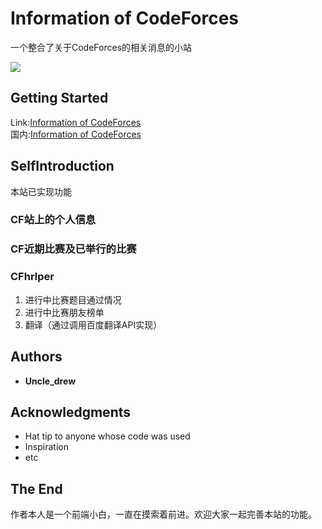 # Information of CodeForces

一个整合了关于CodeForces的相关消息的小站

![](https://drew233.github.io/INFO-CF/assets/css/images/macbookpro13_front.png)


## Getting Started

Link:[Information of CodeForces](https://world.codeforces.site)
<br>
国内:[Information of CodeForces](https://codeforces.site)

## SelfIntroduction

本站已实现功能
### CF站上的个人信息
### CF近期比赛及已举行的比赛
### CFhrlper
  1. 进行中比赛题目通过情况
  2. 进行中比赛朋友榜单
  3. 翻译（通过调用百度翻译API实现）


## Authors

* **Uncle_drew** 

## Acknowledgments

* Hat tip to anyone whose code was used
* Inspiration
* etc

## The End
作者本人是一个前端小白，一直在摸索着前进。欢迎大家一起完善本站的功能。
